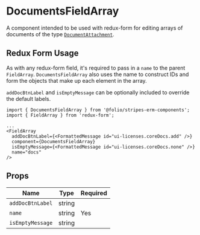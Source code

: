 # DocumentsFieldArray

A component intended to be used with redux-form for editing arrays of documents of the type [`DocumentAttachment`](https://github.com/folio-org/mod-agreements/blob/master/service/grails-app/domain/org/olf/general/DocumentAttachment.groovy).


## Redux Form Usage

As with any redux-form field, it's required to pass in a `name` to the parent `FieldArray`. `DocumentsFieldArray` also uses the name to construct IDs and form the objects that make up each element in the array.

`addDocBtnLabel` and `isEmptyMessage` can be optionally included to override the default labels.

```
import { DocumentsFieldArray } from '@folio/stripes-erm-components';
import { FieldArray } from 'redux-form';

...
<FieldArray
  addDocBtnLabel={<FormattedMessage id="ui-licenses.coreDocs.add" />}
  component={DocumentsFieldArray}
  isEmptyMessage={<FormattedMessage id="ui-licenses.coreDocs.none" />}
  name="docs"
/>
```

## Props

| Name | Type | Required |
--- | --- | --- |
| `addDocBtnLabel` | string | |
| `name` | string | Yes |
| `isEmptyMessage` | string | |
